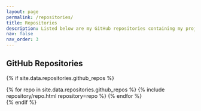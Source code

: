```yaml
---
layout: page
permalink: /repositories/
title: Repositories
description: Listed below are my GitHub repositories containing my projects. Every project has a detailed README file available on GitHub.
nav: false
nav_order: 3
---
```


## GitHub Repositories

{% if site.data.repositories.github_repos %}
<div class="repositories d-flex flex-wrap flex-md-row flex-column justify-content-between align-items-center">
  {% for repo in site.data.repositories.github_repos %}
    {% include repository/repo.html repository=repo %}
  {% endfor %}
</div>
{% endif %}

